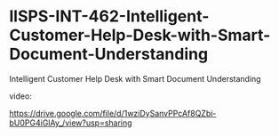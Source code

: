 # llSPS-INT-462-Intelligent-Customer-Help-Desk-with-Smart-Document-Understanding
Intelligent Customer Help Desk with Smart Document Understanding

video:

https://drive.google.com/file/d/1wziDySanvPPcAf8QZbi-bU0PG4iGlAy_/view?usp=sharing
